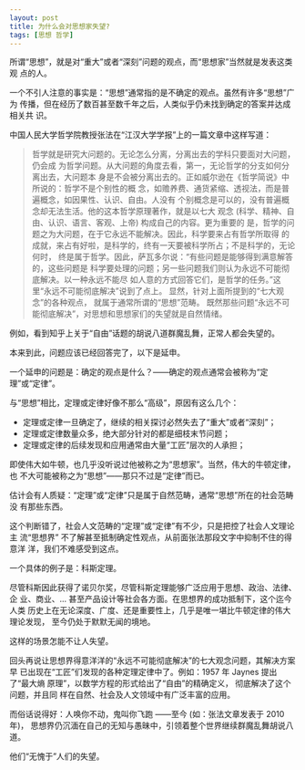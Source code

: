 ```yaml
---
layout: post
title: 为什么会对思想家失望?
tags: [思想 哲学]
---
```


所谓“思想”，就是对“重大”或者“深刻”问题的观点，而“思想家”当然就是发表这类观
点的人。

一个不引人注意的事实是：“思想”通常指的是不确定的观点。虽然有许多“思想”广为
传播，但在经历了数百甚至数千年之后，人类似乎仍未找到确定的答案并达成相关共
识。

中国人民大学哲学院教授张法在“江汉大学学报”上的一篇文章中这样写道：

> 哲学就是研究大问题的。无论怎么分离，分离出去的学科只要面对大问题，仍会成
为哲学问题。从大问题的角度去看，第一，无论哲学的分支如何分离出去，大问题本
身是不会被分离出去的。正如威尔逊在《哲学简说》中所说的：哲学不是个别性的概
念，如赡养费、通货紧缩、透视法，而是普遍概念，如因果性、认识、自由。人没有
个别概念是可以的，没有普遍概念却无法生活。他的这本哲学原理著作，就是以七大
观念 (科学、精神、自由、认识、语言、客观、上帝) 构成自己的内容。更为重要的
是，哲学的问题之为大问题，在于它永远不能解决。因此，科学要来占有哲学所取得
的成就，来占有好啦，是科学的，终有一天要被科学所占；不是科学的，无论何时，
终是属于哲学。因此，萨瓦多尔说：“有些问题是能够得到满意解答的，这些问题是
科学要处理的问题；另一些问题我们则认为永远不可能彻底解决。以一种永远不能尽
如人意的方式回答它们，是哲学的任务。”这里“永远不可能彻底解决”说到了点上。
显然，针对上面所提到的“七大观念”的各种观点， 就属于通常所谓的“思想”范畴。
既然那些问题“永远不可能彻底解决”，对思想和思想家们的失望就是自然情绪。

例如，看到知乎上关于“自由”话题的胡说八道群魔乱舞，正常人都会失望的。

本来到此，问题应该已经回答完了，以下是延申。

一个延申的问题是：确定的观点是什么？——确定的观点通常会被称为“定理”或“定律”。

与“思想”相比，定理或定律好像不那么“高级”，原因有这么几个：

* 定理或定律一旦确定了，继续的相关探讨必然失去了“重大”或者“深刻”；
* 定理或定律数量众多，绝大部分针对的都是细枝末节问题；
* 定理或定律的后续发现和应用通常由大量“工匠”层次的人承担；

即使伟大如牛顿，也几乎没听说过他被称之为“思想家”。当然，伟大的牛顿定律，也
不大可能被称之为“思想”——那只不过是“定律”而已。

估计会有人质疑：“定理”或“定律”只是属于自然范畴，通常“思想”所在的社会范畴没
有那些东西。

这个判断错了，社会人文范畴的“定理”或“定律”有不少，只是把控了社会人文理论主
流“思想界” 不了解甚至抵制确定性观点，从前面张法那段文字中抑制不住的得意洋
洋，我们不难感受到这点。

一个具体的例子是：科斯定理。

尽管科斯因此获得了诺贝尔奖，尽管科斯定理能够广泛应用于思想、政治、法律、企
业、商业、... 甚至产品设计等社会各方面。在思想界的成功抵制下，这个迄今人类
历史上在无论深度、广度、还是重要性上，几乎是唯一堪比牛顿定律的伟大理论发现，
至今仍处于默默无闻的境地。

这样的场景怎能不让人失望。

回头再说让思想界得意洋洋的“永远不可能彻底解决”的七大观念问题，其解决方案早
已出现在“工匠”们发现的各种定理定律中了。例如：1957 年 Jaynes 提出了“最大熵
原理”，以数学方程的形式给出了“自由”的精确定义， 彻底解决了这个问题，并且同
样在自然、社会及人文领域中有广泛丰富的应用。

而俗话说得好：人唤你不动，鬼叫你飞跑 ——至今 (如：张法文章发表于 2010 年)，
思想界仍沉湎在自己的无知与愚昧中，引领着整个世界继续群魔乱舞胡说八道。

他们“无愧于”人们的失望。
